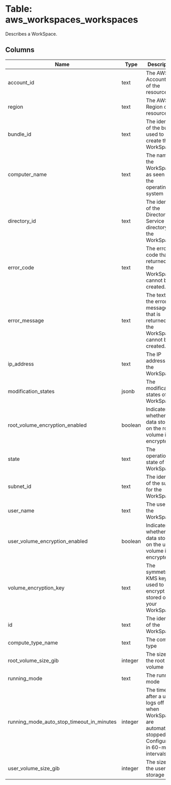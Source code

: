 
# Table: aws_workspaces_workspaces
Describes a WorkSpace.
## Columns
| Name        | Type           | Description  |
| ------------- | ------------- | -----  |
|account_id|text|The AWS Account ID of the resource.|
|region|text|The AWS Region of the resource.|
|bundle_id|text|The identifier of the bundle used to create the WorkSpace.|
|computer_name|text|The name of the WorkSpace, as seen by the operating system|
|directory_id|text|The identifier of the Directory Service directory for the WorkSpace.|
|error_code|text|The error code that is returned if the WorkSpace cannot be created.|
|error_message|text|The text of the error message that is returned if the WorkSpace cannot be created.|
|ip_address|text|The IP address of the WorkSpace.|
|modification_states|jsonb|The modification states of the WorkSpace.|
|root_volume_encryption_enabled|boolean|Indicates whether the data stored on the root volume is encrypted.|
|state|text|The operational state of the WorkSpace|
|subnet_id|text|The identifier of the subnet for the WorkSpace.|
|user_name|text|The user for the WorkSpace.|
|user_volume_encryption_enabled|boolean|Indicates whether the data stored on the user volume is encrypted.|
|volume_encryption_key|text|The symmetric KMS key used to encrypt data stored on your WorkSpace|
|id|text|The identifier of the WorkSpace.|
|compute_type_name|text|The compute type|
|root_volume_size_gib|integer|The size of the root volume|
|running_mode|text|The running mode|
|running_mode_auto_stop_timeout_in_minutes|integer|The time after a user logs off when WorkSpaces are automatically stopped. Configured in 60-minute intervals.|
|user_volume_size_gib|integer|The size of the user storage|
